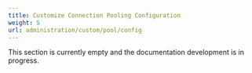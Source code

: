 ```yaml
---
title: Customize Connection Pooling Configuration
weight: 5
url: administration/custom/pool/config
---
```


This section is currently empty and the documentation development is in progress.